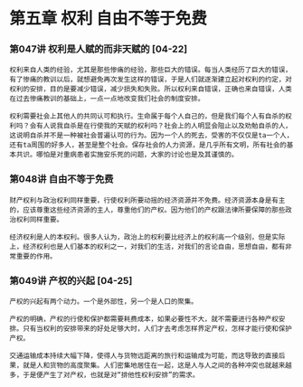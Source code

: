 # 第五章 权利 自由不等于免费

### 第047讲 权利是人赋的而非天赋的 [04-22]

`权利来自人类的经验，尤其是那些惨痛的经验，那些巨大的错误。每当人类经历了巨大的错误，有了惨痛的教训以后，就想避免再次发生这样的错误，于是人们就逐渐建立起对权利的约定，对权利的安排，目的是要减少错误，减少损失和失败。所以权利来自错误，正确也来自错误，人类在过去惨痛教训的基础上，一点一点地改变我们社会的制度安排。`

`权利需要社会上其他人的共同认可和执行。生命属于每个人自己的，但是我们每个人有自杀的权利吗？会有人说我自杀是在行使我的天赋的权利吗？社会上的人明显会阻止以及劝勉自杀的人，这说明自杀并不是一种被社会普遍认可的行为。因为一个人的死去，受害的不仅仅是ta一个人，还有ta周围的好多人，甚至是整个社会。保存社会的人力资源，是几乎所有文明，所有社会的基本共识。哪怕是对重病患者实施安乐死的问题，大家的讨论也是及其谨慎的。`

### 第048讲 自由不等于免费

`财产权利与政治权利同样重要，行使权利所要动摇的经济资源并不免费。经济资源本身是有主的，应该尊重这些经济资源的主人，尊重他们的产权。因为他们的产权跟法律所要保障的那些政治权利同样重要。`

`经济权利是人的本权利。很多人认为，政治上的权利要比经济上的权利高一个级别，但是实际上，经济权利也是人们基本的权利之一，对我们的生活，对我们的言论自由，思想自由，都有非常重要的作用。`

### 第049讲 产权的兴起 [04-25]

`产权的兴起有两个动力。一个是外部性，另一个是人口的聚集。`

`产权的明确，产权的行使和保护都需要耗费成本，如果必要性不大，就不需要进行各种产权安排。只有当权利的安排带来的好处足够大时，人们才去考虑怎样界定产权，怎样才能行使和保护产权。`

`交通运输成本持续大幅下降，使得人与货物远距离的旅行和运输成为可能，而这导致的直接后果，就是人和货物的高度聚集。人们密集地居住在一起，这是人与人之间的各种冲突也就越来越多，于是便产生了对产权，也就是对“排他性权利安排”的需求。`